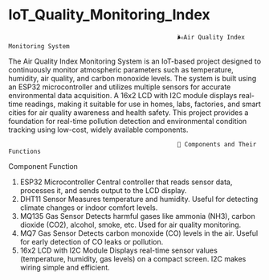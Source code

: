 # IoT_Quality_Monitoring_Index

                                                   🌬️Air Quality Index Monitoring System
                                                     
  The  Air Quality Index Monitoring System is an IoT-based project designed to continuously monitor atmospheric parameters such as temperature, humidity, air quality, and carbon monoxide levels. The system is built using an ESP32 microcontroller and utilizes multiple sensors for accurate environmental data acquisition. A 16x2 LCD with I2C module displays real-time readings, making it suitable for use in homes, labs, factories, and smart cities for air quality awareness and health safety.
This project provides a foundation for real-time pollution detection and environmental condition tracking using low-cost, widely available components.

                                                   🔧 Components and Their Functions
                                                   
  Component	                                  Function
  
1) ESP32                       Microcontroller	Central controller that reads sensor data, processes it, and sends output to the LCD display.
2) DHT11 Sensor              	Measures temperature and humidity. Useful for detecting climate changes or indoor comfort levels.
3) MQ135 Gas Sensor	          Detects harmful gases like ammonia (NH3), carbon dioxide (CO2), alcohol, smoke, etc. Used for air quality monitoring.
4) MQ7 Gas Sensor	            Detects carbon monoxide (CO) levels in the air. Useful for early detection of CO leaks or pollution.
5) 16x2 LCD with I2C Module  	Displays real-time sensor values (temperature, humidity, gas levels) on a compact screen. I2C makes wiring simple and efficient.
